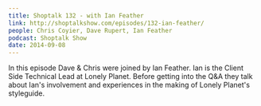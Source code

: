 ```yaml
---
title: Shoptalk 132 - with Ian Feather
link: http://shoptalkshow.com/episodes/132-ian-feather/
people: Chris Coyier, Dave Rupert, Ian Feather
podcast: Shoptalk Show
date: 2014-09-08
---
```


In this episode Dave & Chris were joined by Ian Feather. Ian is the Client Side Technical Lead at Lonely Planet.
Before getting into the Q&A they talk about Ian's involvement and experiences in the making of Lonely Planet's styleguide.